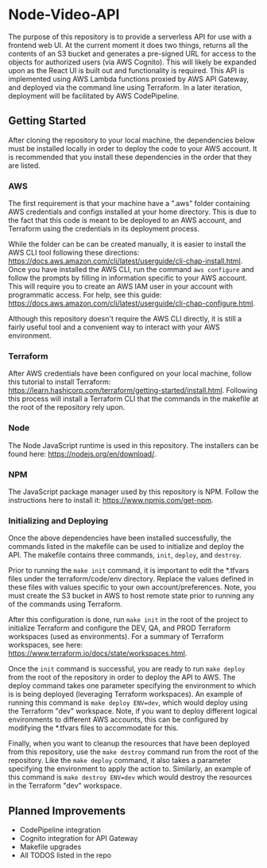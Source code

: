 # Node-Video-API

The purpose of this repository is to provide a serverless API for use with a frontend web UI. At the current moment it does two things, returns all the contents of an S3 bucket and generates a pre-signed URL for access to the objects for authorized users (via AWS Cognito). This will likely be expanded upon as the React UI is built out and functionality is required. This API is implemented using AWS Lambda functions proxied by AWS API Gateway, and deployed via the command line using Terraform. In a later iteration, deployment will be facilitated by AWS CodePipeline.

## Getting Started

After cloning the repository to your local machine, the dependencies below must be installed locally in order to deploy the code to your AWS account. It is recommended that you install these dependencies in the order that they are listed.

### AWS

The first requirement is that your machine have a ".aws" folder containing AWS credentials and configs installed at your home directory. This is due to the fact that this code is meant to be deployed to an AWS account, and Terraform using the credentials in its deployment process.

While the folder can be can be created manually, it is easier to install the AWS CLI tool following these directions: https://docs.aws.amazon.com/cli/latest/userguide/cli-chap-install.html. Once you have installed the AWS CLI, run the command `aws configure` and follow the prompts by filling in information specific to your AWS account. This will require you to create an AWS IAM user in your account with programmatic access. For help, see this guide: https://docs.aws.amazon.com/cli/latest/userguide/cli-chap-configure.html.

Although this repository doesn't require the AWS CLI directly, it is still a fairly useful tool and a convenient way to interact with your AWS environment.

### Terraform

After AWS credentials have been configured on your local machine, follow this tutorial to install Terraform: https://learn.hashicorp.com/terraform/getting-started/install.html. Following this process will install a Terraform CLI that the commands in the makefile at the root of the repository rely upon.

### Node

The Node JavaScript runtime is used in this repository. The installers can be found here: https://nodejs.org/en/download/.

### NPM

The JavaScript package manager used by this repository is NPM. Follow the instructions here to install it: https://www.npmjs.com/get-npm.

### Initializing and Deploying

Once the above dependencies have been installed successfully, the commands listed in the makefile can be used to initialize and deploy the API. The makefile contains three commands, `init`, `deploy`, and `destroy`.

Prior to running the `make init` command, it is important to edit the \*.tfvars files under the terraform/code/env directory. Replace the values defined in these files with values specific to your own account/preferences. Note, you must create the S3 bucket in AWS to host remote state prior to running any of the commands using Terraform.

After this configuration is done, run `make init` in the root of the project to initialize Terraform and configure the DEV, QA, and PROD Terraform workspaces (used as environments). For a summary of Terraform workspaces, see here: https://www.terraform.io/docs/state/workspaces.html.

Once the `init` command is successful, you are ready to run `make deploy` from the root of the repository in order to deploy the API to AWS. The deploy command takes one parameter specifying the environment to which is is being deployed (leveraging Terraform workspaces). An example of running this command is `make deploy ENV=dev`, which would deploy using the Terraform "dev" workspace. Note, if you want to deploy different logical environments to different AWS accounts, this can be configured by modifying the \*.tfvars files to accommodate for this.

Finally, when you want to cleanup the resources that have been deployed from this repository, use the `make destroy` command run from the root of the repository. Like the `make deploy` command, it also takes a parameter specifying the environment to apply the action to. Similarly, an example of this command is `make destroy ENV=dev` which would destroy the resources in the Terraform "dev" workspace.

## Planned Improvements

- CodePipeline integration
- Cognito integration for API Gateway
- Makefile upgrades
- All TODOS listed in the repo
